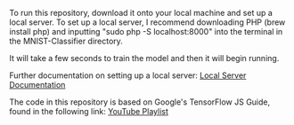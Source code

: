 To run this repository, download it onto your local machine and set up a local server. 
To set up a local server, I recommend downloading PHP (brew install php) and inputting "sudo php -S localhost:8000" into the terminal in the MNIST-Classifier directory.

It will take a few seconds to train the model and then it will begin running.

Further documentation on setting up a local server: [Local Server Documentation](https://developer.mozilla.org/en-US/docs/Learn/Common_questions/Tools_and_setup/set_up_a_local_testing_server)

The code in this repository is based on Google's TensorFlow JS Guide, found in the following link:
[YouTube Playlist](https://www.youtube.com/playlist?list=PLOU2XLYxmsILr3HQpqjLAUkIPa5EaZiui)

